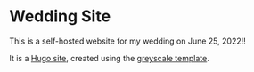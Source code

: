 # Wedding Site

This is a self-hosted website for my wedding on June 25, 2022!! 

It is a [Hugo site](https://gohugo.io/), created using the [greyscale template](https://themes.gohugo.io/themes/hugograyscale/). 
